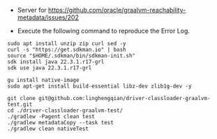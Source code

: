 - Server for https://github.com/oracle/graalvm-reachability-metadata/issues/202

- Execute the following command to reproduce the Error Log.
```shell
sudo apt install unzip zip curl sed -y
curl -s "https://get.sdkman.io" | bash
source "$HOME/.sdkman/bin/sdkman-init.sh"
sdk install java 22.3.1.r17-grl
sdk use java 22.3.1.r17-grl

gu install native-image
sudo apt-get install build-essential libz-dev zlib1g-dev -y

git clone git@github.com:linghengqian/driver-classloader-graalvm-test.git
cd ./driver-classloader-graalvm-test/
./gradlew -Pagent clean test
./gradlew metadataCopy --task test
./gradlew clean nativeTest
```
